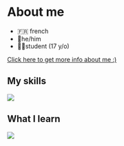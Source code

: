 
<h1>About me</h1>

- 🇫🇷 french
- 👦he/him
- 👨‍🎓student (17 y/o)
  
</li>

<a href="https://kevfr8.github.io/">Click here to get more info about me :)</a>

<h2>My skills</h2>
<p>
  <a href="https://skillicons.dev">
    <img src="https://skillicons.dev/icons?i=photoshop,premiere,html,css,figma" />
  </a>
</p>

<h2>What I learn</h2>
<p>
  <a href="https://skillicons.dev">
    <img src="https://skillicons.dev/icons?i=godot,js" />
  </a>
</p>


